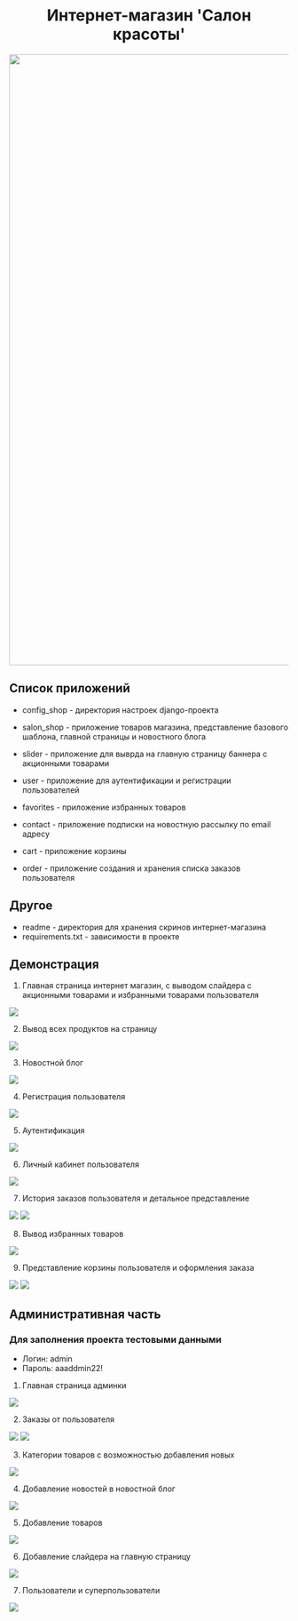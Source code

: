 <h1 align="center">Интернет-магазин 'Салон красоты'</h1>
<img src="https://github.com/PakKseniya/salon_shop_django/blob/main/salon_site1/readme/screen1.png" width="1100px">



<h2>Список приложений</h2>

- config_shop - директория настроек django-проекта

- salon_shop - приложение товаров магазина, представление базового шаблона, главной страницы и новостного блога 
- slider - приложение для выврда на главную страницу баннера с акционными товарами
- user - приложение для аутентификации и регистрации пользователей
- favorites - приложение избранных товаров
- contact - приложение подписки на новостную рассылку по email адресу
- cart - приложение корзины
- order - приложение создания и хранения списка заказов пользователя

<h2>Другое</h2>

* readme - директория для хранения скринов интернет-магазина
* requirements.txt - зависимости в проекте

<h2>Демонстрация</h2>

1. Главная страница интернет магазин, с выводом слайдера с акционными товарами и избранными товарами пользователя

<img src="https://github.com/PakKseniya/salon_shop_django/blob/main/salon_site1/readme/screen011.png">

2. Вывод всех продуктов на страницу

<img src="https://github.com/PakKseniya/salon_shop_django/blob/main/salon_site1/readme/screen1.png">

3. Новостной блог

<img src="https://github.com/PakKseniya/salon_shop_django/blob/main/salon_site1/readme/screen2.png">

4. Регистрация пользователя 

<img src="https://github.com/PakKseniya/salon_shop_django/blob/main/salon_site1/readme/screen4.png">

5. Аутентификация 

<img src="https://github.com/PakKseniya/salon_shop_django/blob/main/salon_site1/readme/screen5.png">

6. Личный кабинет пользователя 

<img src="https://github.com/PakKseniya/salon_shop_django/blob/main/salon_site1/readme/screen3.png">

7. История заказов пользователя и детальное представление

<img src="https://github.com/PakKseniya/salon_shop_django/blob/main/salon_site1/readme/screen8.png">
<img src="https://github.com/PakKseniya/salon_shop_django/blob/main/salon_site1/readme/screen9.png">

8. Вывод избранных товаров

<img src="https://github.com/PakKseniya/salon_shop_django/blob/main/salon_site1/readme/screen010.png">

9. Представление корзины пользователя и оформления заказа

<img src="https://github.com/PakKseniya/salon_shop_django/blob/main/salon_site1/readme/screen6.png">
<img src="https://github.com/PakKseniya/salon_shop_django/blob/main/salon_site1/readme/screen7.png">


<h2>Административная часть</h2>
<h3>Для заполнения проекта тестовыми данными</h3> 

* Логин: admin
* Пароль: aaaddmin22!

1. Главная страница админки

<img src="https://github.com/PakKseniya/salon_shop_django/blob/main/salon_site1/readme/screen012.png">

2. Заказы от пользователя

<img src="https://github.com/PakKseniya/salon_shop_django/blob/main/salon_site1/readme/screen013.png">
<img src="https://github.com/PakKseniya/salon_shop_django/blob/main/salon_site1/readme/screen014.png">

3. Категории товаров с возможностью добавления новых

<img src="https://github.com/PakKseniya/salon_shop_django/blob/main/salon_site1/readme/screen015.png">

4. Добавление новостей в новостной блог

<img src="https://github.com/PakKseniya/salon_shop_django/blob/main/salon_site1/readme/screen016.png">

5. Добавление товаров 

<img src="https://github.com/PakKseniya/salon_shop_django/blob/main/salon_site1/readme/screen017.png">

6. Добавление слайдера на главную страницу

<img src="https://github.com/PakKseniya/salon_shop_django/blob/main/salon_site1/readme/screen018.png">

7. Пользователи и суперпользователи

<img src="https://github.com/PakKseniya/salon_shop_django/blob/main/salon_site1/readme/screen019.png">